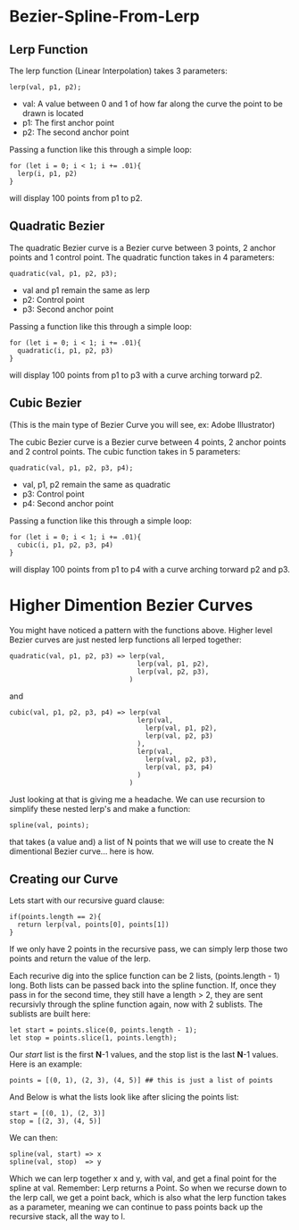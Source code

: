 # Bezier-Spline-From-Lerp

## Lerp Function

The lerp function (Linear Interpolation) takes 3 parameters:
```
lerp(val, p1, p2);
```
- val: A value between 0 and 1 of how far along the curve the point to be drawn is located
- p1: The first anchor point
- p2: The second anchor point

Passing a function like this through a simple loop:
```
for (let i = 0; i < 1; i += .01){
  lerp(i, p1, p2)
}
```
will display 100 points from p1 to p2.

## Quadratic Bezier

The quadratic Bezier curve is a Bezier curve between 3 points, 2 anchor points and 1 control point.
The quadratic function takes in 4 parameters:
```
quadratic(val, p1, p2, p3);
```
- val and p1 remain the same as lerp
- p2: Control point
- p3: Second anchor point

Passing a function like this through a simple loop:
```
for (let i = 0; i < 1; i += .01){
  quadratic(i, p1, p2, p3)
}
```
will display 100 points from p1 to p3 with a curve arching torward p2.

## Cubic Bezier

(This is the main type of Bezier Curve you will see, ex: Adobe Illustrator)

The cubic Bezier curve is a Bezier curve between 4 points, 2 anchor points and 2 control points.
The cubic function takes in 5 parameters:
```
quadratic(val, p1, p2, p3, p4);
```
- val, p1, p2 remain the same as quadratic
- p3: Control point
- p4: Second anchor point

Passing a function like this through a simple loop:
```
for (let i = 0; i < 1; i += .01){
  cubic(i, p1, p2, p3, p4)
}
```
will display 100 points from p1 to p4 with a curve arching torward p2 and p3.

# Higher Dimention Bezier Curves

You might have noticed a pattern with the functions above. Higher level Bezier curves are just nested lerp functions all lerped together:
```
quadratic(val, p1, p2, p3) => lerp(val, 
                                lerp(val, p1, p2), 
                                lerp(val, p2, p3),
                              )
```

and 

```
cubic(val, p1, p2, p3, p4) => lerp(val
                                lerp(val,
                                  lerp(val, p1, p2),
                                  lerp(val, p2, p3) 
                                ),
                                lerp(val, 
                                  lerp(val, p2, p3),
                                  lerp(val, p3, p4)
                                )
                              )
```

Just looking at that is giving me a headache. We can use recursion to simplify these nested lerp's and make a function:
```
spline(val, points);
```
that takes (a value and) a list of N points that we will use to create the N dimentional Bezier curve... here is how.

## Creating our Curve

Lets start with our recursive guard clause:
```
if(points.length == 2){
  return lerp(val, points[0], points[1])
}
```
If we only have 2 points in the recursive pass, we can simply lerp those two points and return the value of the lerp.

Each recurive dig into the splice function can be 2 lists, (points.length - 1) long. Both lists can be passed back into the spline function.
If, once they pass in for the second time, they still have a length > 2, they are sent recursivly through the spline function again, now with 2 sublists. The sublists are built here:
```
let start = points.slice(0, points.length - 1);
let stop = points.slice(1, points.length);
```
Our _start_ list is the first **N**-1 values, and the stop list is the last **N**-1 values. Here is an example:
```
points = [(0, 1), (2, 3), (4, 5)] ## this is just a list of points
```
And Below is what the lists look like after slicing the points list:
```
start = [(0, 1), (2, 3)]
stop = [(2, 3), (4, 5)]
```
We can then:
```
spline(val, start) => x
spline(val, stop)  => y
```
Which we can lerp together x and y, with val, and get a final point for the spline at val.
Remember: Lerp returns a Point. So when we recurse down to the lerp call, we get a point back, which is also what the lerp function takes as a parameter, meaning we can continue to pass points back up the recursive stack, all the way to l.
